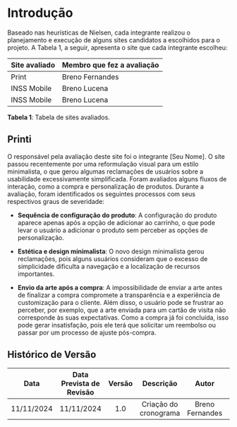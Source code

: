 # Introdução

Baseado nas heurísticas de Nielsen, cada integrante realizou o planejamento e execução de alguns sites candidatos a escolhidos para o projeto. A Tabela 1, a seguir, apresenta o site que cada integrante escolheu:

| Site avaliado              | Membro que fez a avaliação            |
|----------------------------|---------------------------------------|
| Print | Breno Fernandes                       |
| INSS Mobile | Breno Lucena                       |
| INSS Mobile | Breno Lucena                       |


**Tabela 1**: Tabela de sites avaliados.

## Printi

O responsável pela avaliação deste site foi o integrante [Seu Nome]. O site passou recentemente por uma reformulação visual para um estilo minimalista, o que gerou algumas reclamações de usuários sobre a usabilidade excessivamente simplificada. Foram avaliados alguns fluxos de interação, como a compra e personalização de produtos. Durante a avaliação, foram identificados os seguintes processos com seus respectivos graus de severidade:

- **Sequência de configuração do produto**: A configuração do produto aparece apenas após a opção de adicionar ao carrinho, o que pode levar o usuário a adicionar o produto sem perceber as opções de personalização.

- **Estética e design minimalista**: O novo design minimalista gerou reclamações, pois alguns usuários consideram que o excesso de simplicidade dificulta a navegação e a localização de recursos importantes.

- **Envio da arte após a compra**: A impossibilidade de enviar a arte antes de finalizar a compra compromete a transparência e a experiência de customização para o cliente. Além disso, o usuário pode se frustrar ao perceber, por exemplo, que a arte enviada para um cartão de visita não corresponde às suas expectativas. Como a compra já foi concluída, isso pode gerar insatisfação, pois ele terá que solicitar um reembolso ou passar por um processo de ajuste pós-compra.


## Histórico de Versão

|Data|Data Prevista de Revisão|Versão|Descrição|Autor|Revisor|
| :----------: |:-----------:| :------: | :-----------: | :---------: |:---------: |
|11/11/2024|11/11/2024|1.0|Criação do cronograma|Breno Fernandes| |


